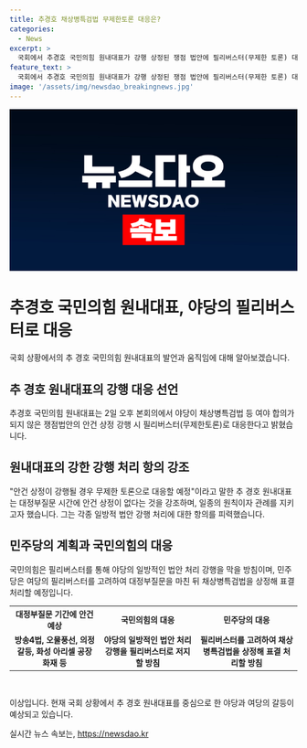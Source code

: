 ```yaml
---
title: 추경호 채상병특검법 무제한토론 대응은?
categories:
  - News
excerpt: >
  국회에서 추경호 국민의힘 원내대표가 강행 상정된 쟁점 법안에 필리버스터(무제한 토론) 대응을 예고했다. 그는 안건 상정이 없는 대정부질문을 무시하고 강행 처리하는 것에 강한 항의를 했다. 민주당은 필리버스터를 고려해 야당의 법안 처리를 저지하고, 채상병특검법을 즉각 표결할 계획이다. 이슈로 방송4법, 오물풍선, 의정갈등, 화성 아리셀 공장 화재 등이 예상돼 국회는 긴장된 상황이다.
feature_text: >
  국회에서 추경호 국민의힘 원내대표가 강행 상정된 쟁점 법안에 필리버스터(무제한 토론) 대응을 예고했다. 그는 안건 상정이 없는 대정부질문을 무시하고 강행 처리하는 것에 강한 항의를 했다. 민주당은 필리버스터를 고려해 야당의 법안 처리를 저지하고, 채상병특검법을 즉각 표결할 계획이다. 이슈로 방송4법, 오물풍선, 의정갈등, 화성 아리셀 공장 화재 등이 예상돼 국회는 긴장된 상황이다.
image: '/assets/img/newsdao_breakingnews.jpg'
---
```


<p><img src="/assets/img/newsdao_breakingnews.jpg" alt="pcversion 속보" /></p>

<h1>추경호 국민의힘 원내대표, 야당의 필리버스터로 대응</h1>

<p>국회 상황에서의 추 경호 국민의힘 원내대표의 발언과 움직임에 대해 알아보겠습니다.</p>

<h2 data-ke-size="size26">추 경호 원내대표의 강행 대응 선언</h2>

<p data-ke-size="size16">추경호 국민의힘 원내대표는 2일 오후 본회의에서 야당이 채상병특검법 등 여야 합의가 되지 않은 쟁점법안의 안건 상정 강행 시 필리버스터(무제한토론)로 대응한다고 밝혔습니다.</p>

<h2 data-ke-size="size26">원내대표의 강한 강행 처리 항의 강조</h2>

<p data-ke-size="size16">"안건 상정이 강행될 경우 무제한 토론으로 대응할 예정"이라고 말한 추 경호 원내대표는 대정부질문 시간에 안건 상정이 없다는 것을 강조하며, 일종의 원칙이자 관례를 지키고자 했습니다. 그는 각종 일방적 법안 강행 처리에 대한 항의를 피력했습니다.</p>

<h2 data-ke-size="size26">민주당의 계획과 국민의힘의 대응</h2>

<p data-ke-size="size16">국민의힘은 필리버스터를 통해 야당의 일방적인 법안 처리 강행을 막을 방침이며, 민주당은 여당의 필리버스터를 고려하여 대정부질문을 마친 뒤 채상병특검법을 상정해 표결 처리할 예정입니다.</p>

<!-- 본문 내용 이후 표를 추가해주세요 -->

<table>
  <tr>
    <th>대정부질문 기간에 안건 예상</th>
    <th>국민의힘의 대응</th>
    <th>민주당의 대응</th>
  </tr>
  <tr>
    <td style="text-align: center; height: 17px;"><b>방송4법, 오물풍선, 의정갈등, 화성 아리셀 공장 화재 등</b></td>
    <td style="text-align: center; height: 17px;"><b>야당의 일방적인 법안 처리 강행을 필리버스터로 저지할 방침</b></td>
    <td style="text-align: center; height: 17px;"><b>필리버스터를 고려하여 채상병특검법을 상정해 표결 처리할 방침</b></td>
  </tr>
</table>

<p><br></p>

<p>이상입니다. 현재 국회 상황에서 추 경호 원내대표를 중심으로 한 야당과 여당의 갈등이 예상되고 있습니다.</p>
실시간 뉴스 속보는, <a href="https://newsdao.kr" rel="dofollow">https://newsdao.kr</a>


